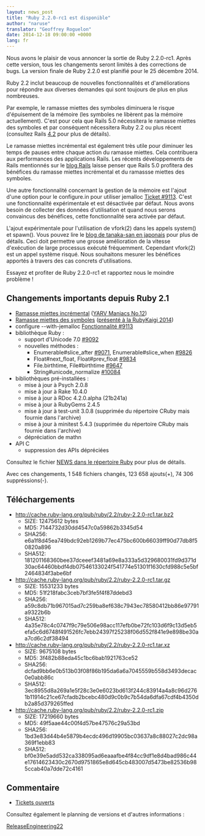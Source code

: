 ```yaml
---
layout: news_post
title: "Ruby 2.2.0-rc1 est disponible"
author: "naruse"
translator: "Geoffrey Roguelon"
date: 2014-12-18 09:00:00 +0000
lang: fr
---
```


Nous avons le plaisir de vous annoncer la sortie de Ruby 2.2.0-rc1.
Après cette version, tous les changements seront limités à des corrections de bugs.
La version finale de Ruby 2.2.0 est planifié pour le 25 décembre 2014.

Ruby 2.2 inclut beaucoup de nouvelles fonctionnalités et d'améliorations pour
répondre aux  diverses demandes qui sont toujours de plus en plus nombreuses.

Par exemple, le ramasse miettes des symboles diminuera le risque d'épuisement de
la mémoire (les symboles ne libèrent pas la mémoire actuellement).
C'est pour cela que Rails 5.0 nécessitera le ramasse miettes des symboles et par
conséquent nécessitera Ruby 2.2 ou plus récent (consultez Rails
[4.2](http://weblog.rubyonrails.org/2014/12/19/Rails-4-2-final/) pour plus de
détails).

Le ramasse miettes incrémental est également très utile pour diminuer les temps
de pauses entre chaque action du ramasse miettes.
Cela contribuera aux performances des applications Rails.
Les récents développements de Rails mentionnés sur le [blog Rails](http://weblog.rubyonrails.org/)
laisse penser que Rails 5.0 profitera des bénéfices du ramasse miettes
incrémental et du ramassse miettes des symboles.

Une autre fonctionnalité concernant la gestion de la mémoire est l'ajout d'une
option pour le configure.in pour utiliser jemalloc
[Ticket #9113](https://bugs.ruby-lang.org/issues/9113).
C'est une fonctionnalité expérimentale et est désactivée par défaut.
Nous avons besoin de collecter des données d'utilisation et quand nous serons
convaincus des bénéfices, cette fonctionnalité sera activée par défaut.

L'ajout expérimentale pour l'utilisation de vfork(2) dans les appels system() et
spawn(). Vous pouvez lire le [blog de tanaka-san en japonais](http://www.a-k-r.org/d/2014-09.html#a2014_09_06)
pour plus de détails. Ceci doit permettre une grosse amélioration de la vitesse
d'exécution de large processus exécuté fréquemment. Cependant vfork(2) est un
appel système risqué.
Nous souhaitons mesurer les bénéfices apportés à travers des cas concrets d'utilisations.

Essayez et profiter de Ruby 2.2.0-rc1 et rapportez nous le moindre problème !

## Changements importants depuis Ruby 2.1

* [Ramasse miettes incrémental](https://bugs.ruby-lang.org/issues/10137) ([YARV Maniacs No.12](http://magazine.rubyist.net/?0048-YARVManiacs))
* [Ramasse miettes des symboles](https://bugs.ruby-lang.org/issues/9634) ([présenté à la RubyKaigi 2014](http://www.slideshare.net/authorNari/symbol-gc))
* configure --with-jemalloc [Fonctionnalité #9113](https://bugs.ruby-lang.org/issues/9113)
* bibliothèque Ruby :
  * support d'Unicode 7.0 [#9092](https://bugs.ruby-lang.org/issues/9092)
  * nouvelles méthodes :
    * Enumerable#slice_after [#9071](https://bugs.ruby-lang.org/issues/9071), Enumerable#slice_when [#9826](https://bugs.ruby-lang.org/issues/9826)
    * Float#next_float, Float#prev_float [#9834](https://bugs.ruby-lang.org/issues/9834)
    * File.birthtime, File#birthtime [#9647](https://bugs.ruby-lang.org/issues/9647)
    * String#unicode_normalize [#10084](https://bugs.ruby-lang.org/issues/10084)
* bibliothèques pré-installées :
  * mise à jour à Psych 2.0.8
  * mise à jour à Rake 10.4.0
  * mise à jour à RDoc 4.2.0.alpha (21b241a)
  * mise à jour à RubyGems 2.4.5
  * mise à jour à test-unit 3.0.8 (supprimée du répertoire CRuby mais fournie dans l'archive)
  * mise à jour à minitest 5.4.3 (supprimée du répertoire CRuby mais fournie dans l'archive)
  * dépréciation de mathn
* API C
  * suppression des APIs dépréciées

Consultez le fichier [NEWS dans le répertoire Ruby](https://github.com/ruby/ruby/blob/v2_2_0_rc1/NEWS) pour plus de détails.

Avec ces changements, 1 548 fichiers changés, 123 658 ajouts(+), 74 306 suppréssions(-).

## Téléchargements

* <http://cache.ruby-lang.org/pub/ruby/2.2/ruby-2.2.0-rc1.tar.bz2>
  * SIZE:   12475612 bytes
  * MD5:    7144732d30dd4547c0a59862b3345d54
  * SHA256: e6a1f8d45ea749bdc92eb1269b77ec475bc600b66039ff90d77db8f50820a896
  * SHA512: 181201168360bee37dceeef3481a69e8a333a5d329680031fd9d371d30ac64460bbdf4db07546133024f541774e51301f1630cfd988c5e5bf2464834f3abe6bf
* <http://cache.ruby-lang.org/pub/ruby/2.2/ruby-2.2.0-rc1.tar.gz>
  * SIZE:   15531233 bytes
  * MD5:    51f218fabc3ceb7bf3fe5f4f87ddebd3
  * SHA256: a59c8db71b967015ad7c259ba8ef638c7943ec78580412bb86e97791a9322b6b
  * SHA512: 4a35e78c4c0747f9c79e506e98acc117efb0be72fc103d6f9c13d5eb5efa5c6d6748f491526fc7ebb24397f25238f06d552f841e9e898be30aa7cd6c2df38494
* <http://cache.ruby-lang.org/pub/ruby/2.2/ruby-2.2.0-rc1.tar.xz>
  * SIZE:   9675108 bytes
  * MD5:    3f482b88eda45c1bc6bab1921763ce52
  * SHA256: dcfad9bb6e0b513b03f08f86b195da6a6a7045559b558d3493decac0e0abb86c
  * SHA512: 3ec8955d8a269a1e5f28c3e0e6023bd613f244c83914a4a8c96d2761b11914c21ce67cfadb2bcebc480d9c0b9c7b54da6dfa67cdf4b4350db2a85d379265ffed
* <http://cache.ruby-lang.org/pub/ruby/2.2/ruby-2.2.0-rc1.zip>
  * SIZE:   17219660 bytes
  * MD5:    49f5aae44c00f4d57be47576c29a53bd
  * SHA256: 1bd3e83d44b4e5879b4ecdc496d19905bc03637a8c88027c2dc98a369f1ebb83
  * SHA512: bf0e39e5add532ca338095ad6eaaafbe4f84cc9df1e8d4bad986c44e17614623430c2670d9751865e8d645cb483007d5473be82536b985ccab40a7dde72c4161

## Commentaire

* [Tickets ouverts](http://bugs.ruby-lang.org/projects/ruby-trunk/issues?query_id=115)

Consultez également le planning de versions et d'autres informations :

[ReleaseEngineering22](http://bugs.ruby-lang.org/projects/ruby-trunk/wiki/ReleaseEngineering22)
